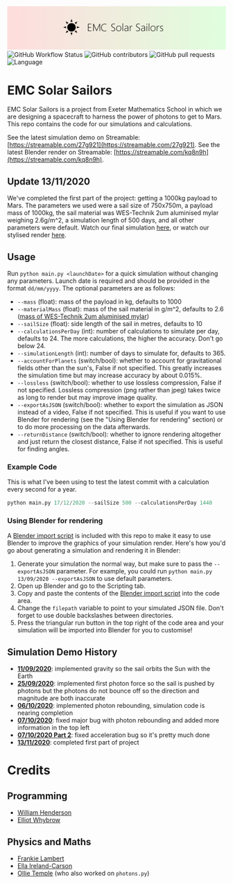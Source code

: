 ![Banner](images/banner.png)
![GitHub Workflow Status](https://img.shields.io/github/workflow/status/w-henderson/EMC-Solar-Sailors/EMC-Solar-Sailors%20Tests) ![GitHub contributors](https://img.shields.io/github/contributors/w-henderson/EMC-Solar-Sailors) ![GitHub pull requests](https://img.shields.io/github/issues-pr/w-henderson/EMC-Solar-Sailors) ![Language](https://img.shields.io/badge/language-Python-blue)

# EMC Solar Sailors
EMC Solar Sailors is a project from Exeter Mathematics School in which we are designing a spacecraft to harness the power of photons to get to Mars. This repo contains the code for our simulations and calculations.

See the latest simulation demo on Streamable: [https://streamable.com/27g921](https://streamable.com/27g921).
See the latest Blender render on Streamable: [https://streamable.com/kq8n9h](https://streamable.com/kq8n9h).

## Update 13/11/2020
We've completed the first part of the project: getting a 1000kg payload to Mars. The parameters we used were a sail size of 750x750m, a payload mass of 1000kg, the sail material was WES-Technik 2um aluminised mylar weighing 2.6g/m^2, a simulation length of 500 days, and all other parameters were default. Watch our final simulation [here](https://streamable.com/27g921), or watch our stylised render [here](https://streamable.com/kq8n9h).

## Usage
Run `python main.py <launchDate>` for a quick simulation without changing any parameters. Launch date is required and should be provided in the format `dd/mm/yyyy`. The optional parameters are as follows:
- `--mass` (float): mass of the payload in kg, defaults to 1000
- `--materialMass` (float): mass of the sail material in g/m^2, defaults to 2.6 ([mass of WES-Technik 2um aluminised mylar](https://homefly.com/reference/Covering%20Weights.htm))
- `--sailSize` (float): side length of the sail in metres, defaults to 10
- `--calculationsPerDay` (int): number of calculations to simulate per day, defaults to 24. The more calculations, the higher the accuracy. Don't go below 24.
- `--simulationLength` (int): number of days to simulate for, defaults to 365.
- `--accountForPlanets` (switch/bool): whether to account for gravitational fields other than the sun's, False if not specified. This greatly increases the simulation time but may increase accuracy by about 0.015%.
- `--lossless` (switch/bool): whether to use lossless compression, False if not specified. Lossless compression (png rather than jpeg) takes twice as long to render but may improve image quality.
- `--exportAsJSON` (switch/bool): whether to export the simulation as JSON instead of a video, False if not specified. This is useful if you want to use Blender for rendering (see the "Using Blender for rendering" section) or to do more processing on the data afterwards.
- `--returnDistance` (switch/bool): whether to ignore rendering altogether and just return the closest distance, False if not specified. This is useful for finding angles.

### Example Code
This is what I've been using to test the latest commit with a calculation every second for a year.
```py
python main.py 17/12/2020 --sailSize 500 --calculationsPerDay 1440
```

### Using Blender for rendering
A [Blender import script](https://github.com/w-henderson/EMC-Solar-Sailors/blob/master/modules/blenderImportScript.py) is included with this repo to make it easy to use Blender to improve the graphics of your simulation render. Here's how you'd go about generating a simulation and rendering it in Blender:
1. Generate your simulation the normal way, but make sure to pass the `--exportAsJSON` parameter. For example, you could run `python main.py 13/09/2020 --exportAsJSON` to use default parameters.
2. Open up Blender and go to the Scripting tab.
3. Copy and paste the contents of the [Blender import script](https://github.com/w-henderson/EMC-Solar-Sailors/blob/master/modules/blenderImportScript.py) into the code area.
4. Change the `filepath` variable to point to your simulated JSON file. Don't forget to use double backslashes between directories.
5. Press the triangular run button in the top right of the code area and your simulation will be imported into Blender for you to customise!

## Simulation Demo History
- [**11/09/2020**](https://streamable.com/l6im9k): implemented gravity so the sail orbits the Sun with the Earth
- [**25/09/2020**](https://streamable.com/7dkyk2): implemented first photon force so the sail is pushed by photons but the photons do not bounce off so the direction and magnitude are both inaccurate
- [**06/10/2020**](https://streamable.com/dx7v8b): implemented photon rebounding, simulation code is nearing completion
- [**07/10/2020**](https://streamable.com/j7htrl): fixed major bug with photon rebounding and added more information in the top left
- [**07/10/2020 Part 2**](https://streamable.com/6rcw1e): fixed acceleration bug so it's pretty much done
- [**13/11/2020**](https://streamable.com/27g921): completed first part of project

# Credits

## Programming
- [William Henderson](https://github.com/w-henderson)
- [Elliot Whybrow](https://github.com/flauntingspade4)

## Physics and Maths
- [Frankie Lambert](https://github.com/Chrome599)
- [Ella Ireland-Carson](https://github.com/ellaic0404)
- [Ollie Temple](https://github.com/olivertemple) (who also worked on `photons.py`)